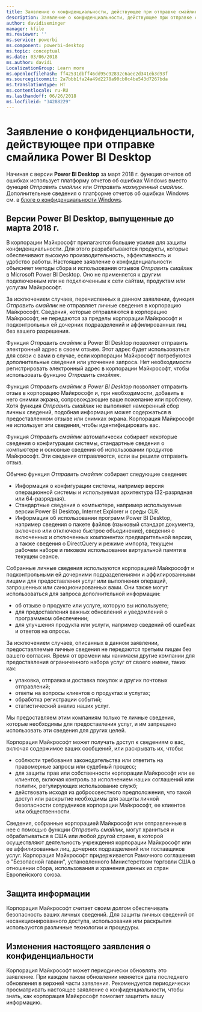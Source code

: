 ```yaml
---
title: Заявление о конфиденциальности, действующее при отправке смайлика Power BI Desktop
description: Заявление о конфиденциальности, действующее при отправке смайлика Power BI Desktop
author: davidiseminger
manager: kfile
ms.reviewer: ''
ms.service: powerbi
ms.component: powerbi-desktop
ms.topic: conceptual
ms.date: 03/06/2018
ms.author: davidi
LocalizationGroup: Learn more
ms.openlocfilehash: ff42531dbff46dd95c92832c6aee2d341eb3d93f
ms.sourcegitcommit: 2a7bbb1fa24a49d2278a90cb0c4be543d7267bda
ms.translationtype: HT
ms.contentlocale: ru-RU
ms.lasthandoff: 06/26/2018
ms.locfileid: "34288229"
---
```

# <a name="power-bi-desktop-send-a-smile-privacy-statement"></a>Заявление о конфиденциальности, действующее при отправке смайлика Power BI Desktop

Начиная с версии **Power BI Desktop** за март 2018 г. функция отчетов об ошибках использует платформу отчетов об ошибках Windows вместо функций *Отправить смайлик* или *Отправить нахмуренный смайлик*. Дополнительные сведения о платформе отчетов об ошибках Windows см. в [блоге о конфиденциальности Windows](https://blogs.windows.com/windowsexperience/2018/01/24/microsoft-introduces-new-privacy-tools-ahead-of-data-privacy-day/). 

## <a name="for-versions-of-power-bi-desktop-prior-to-march-2018"></a>Версии Power BI Desktop, выпущенные до марта 2018 г.

В корпорации Майкрософт прилагаются большие усилия для защиты конфиденциальности. Для этого разрабатываются продукты, которые обеспечивают высокую производительность, эффективность и удобство работы. Настоящее заявление о конфиденциальности объясняет методы сбора и использования отзывов *Отправить смайлик* в Microsoft Power BI Desktop. Оно не применяется к другим подключенным или не подключенным к сети сайтам, продуктам или услугам Майкрософт.

За исключением случаев, перечисленных в данном заявлении, функция *Отправить смайлик* не отправляет личные сведения в корпорацию Майкрософт. Сведения, которые отправляются в корпорацию Майкрософт, не передаются за пределы корпорации Майкрософт и подконтрольных ей дочерних подразделений и аффилированных лиц без вашего разрешения.

Функция *Отправить смайлик* в Power BI Desktop позволяет отправить электронный адрес в своем отзыве. Этот адрес будет использоваться для связи с вами в случае, если корпорации Майкрософт потребуются дополнительные сведения или уточнение запроса. Нет необходимости регистрировать электронный адрес в корпорации Майкрософт, чтобы использовать функцию *Отправить смайлик*.

Функция *Отправить смайлик в Power BI Desktop* позволяет отправить отзыв в корпорацию Майкрософт и, при необходимости, добавить в него снимки экрана, сопровождающие ваше пожелание или проблему. Хотя функция *Отправить смайлик* не выполняет намеренный сбор личных сведений, подобная информация может содержаться в предоставленном отзыве или снимках экрана. Корпорация Майкрософт не использует эти сведения, чтобы идентифицировать вас.

Функция *Отправить смайлик* автоматически собирает некоторые сведения о конфигурации системы, стандартные сведения о компьютере и основные сведения об использовании продуктов Майкрософт. Эти сведения отправляются, если вы решили отправить отзыв.

Обычно функция *Отправить смайлик* собирает следующие сведения:

* Информация о конфигурации системы, например версия операционной системы и используемая архитектура (32-разрядная или 64-разрядная).
* Стандартные сведения о компьютере, например используемые версии Power BI Desktop, Internet Explorer и среды CLR.
* Информация об использовании программ Power BI Desktop, например сведения о пакете файлов (языковый стандарт документа, включено или отключено быстрое объединение), сведения о включенных и отключенных компонентах предварительной версии, а также сведения о DirectQuery и режиме импорта, текущем рабочем наборе и пиковом использовании виртуальной памяти в текущем сеансе.

Собранные личные сведения используются корпорацией Майкрософт и подконтрольными ей дочерними подразделениями и аффилированными лицами для предоставления услуг или выполнения операций, запрошенных или санкционированных вами. Они также могут использоваться для запроса дополнительной информации:

* об отзыве о продукте или услуге, которую вы используете;
* для предоставления важных обновлений и уведомлений о программном обеспечении;
* для улучшения продукта или услуги, например сведений об ошибках и ответов на опросы.

За исключением случаев, описанных в данном заявлении, предоставляемые личные сведения не передаются третьим лицам без вашего согласия. Время от времени мы нанимаем другие компании для предоставления ограниченного набора услуг от своего имени, таких как:

* упаковка, отправка и доставка покупок и других почтовых отправлений;
* ответы на вопросы клиентов о продуктах и услугах;
* обработка регистрации событий;
* статистический анализ наших услуг.

Мы предоставляем этим компаниям только те личные сведения, которые необходимы для предоставления услуг, и им запрещено использовать эти сведения для других целей.

Корпорация Майкрософт может получать доступ к сведениям о вас, включая содержимое ваших сообщений, или раскрывать их, чтобы:

* соблюсти требования законодательства или ответить на правомерные запросы или судебный процесс;
* для защиты прав или собственности корпорации Майкрософт или ее клиентов, включая контроль за исполнением наших соглашений или политик, регулирующих использование служб;
* действовать исходя из добросовестного предположения, что такой доступ или раскрытие необходимы для защиты личной безопасности сотрудников корпорации Майкрософт, ее клиентов или общественности.

Сведения, собранные корпорацией Майкрософт или отправленные в нее с помощью функции *Отправить смайлик*, могут храниться и обрабатываться в США или любой другой стране, в которой осуществляют деятельность учреждения корпорации Майкрософт или ее аффилированных лиц, дочерних подразделений или поставщиков услуг. Корпорация Майкрософт придерживается Рамочного соглашения о "Безопасной гавани", установленного Министерством торговли США в отношении сбора, использования и хранения данных из стран Европейского союза.

## <a name="security-of-your-information"></a>Защита информации
Корпорация Майкрософт считает своим долгом обеспечивать безопасность ваших личных сведений. Для защиты личных сведений от несанкционированного доступа, использования или раскрытия используются различные технологии и процедуры.

## <a name="changes-to-this-privacy-statement"></a>Изменения настоящего заявления о конфиденциальности
Корпорация Майкрософт может периодически обновлять это заявление. При каждом таком обновлении меняется дата последнего обновления в верхней части заявления. Рекомендуется периодически просматривать настоящее заявление о конфиденциальности, чтобы знать, как корпорация Майкрософт помогает защитить вашу информацию.

